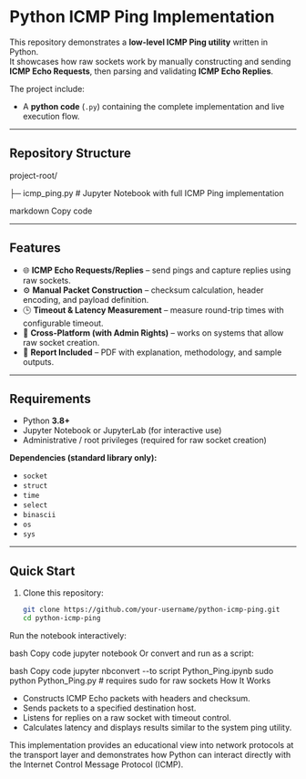 # Python ICMP Ping Implementation

This repository demonstrates a **low-level ICMP Ping utility** written in Python.  
It showcases how raw sockets work by manually constructing and sending **ICMP Echo Requests**, then parsing and validating **ICMP Echo Replies**.

The project include:
- A **python code** (`.py`) containing the complete implementation and live execution flow.

---

## Repository Structure

project-root/

├─ icmp_ping.py # Jupyter Notebook with full ICMP Ping implementation

markdown
Copy code

---

## Features

- 🌐 **ICMP Echo Requests/Replies** – send pings and capture replies using raw sockets.  
- ⚙️ **Manual Packet Construction** – checksum calculation, header encoding, and payload definition.  
- 🕒 **Timeout & Latency Measurement** – measure round-trip times with configurable timeout.  
- 📡 **Cross-Platform (with Admin Rights)** – works on systems that allow raw socket creation.  
- 📑 **Report Included** – PDF with explanation, methodology, and sample outputs.  

---

## Requirements

- Python **3.8+**
- Jupyter Notebook or JupyterLab (for interactive use)
- Administrative / root privileges (required for raw socket creation)

**Dependencies (standard library only):**
- `socket`
- `struct`
- `time`
- `select`
- `binascii`
- `os`
- `sys`

---

## Quick Start

1. Clone this repository:
   ```bash
   git clone https://github.com/your-username/python-icmp-ping.git
   cd python-icmp-ping
Run the notebook interactively:

bash
Copy code
jupyter notebook
Or convert and run as a script:

bash
Copy code
jupyter nbconvert --to script Python_Ping.ipynb
sudo python Python_Ping.py   # requires sudo for raw sockets
How It Works
- Constructs ICMP Echo packets with headers and checksum.
- Sends packets to a specified destination host.
- Listens for replies on a raw socket with timeout control.
- Calculates latency and displays results similar to the system ping utility.

This implementation provides an educational view into network protocols at the transport layer and demonstrates how Python can interact directly with the Internet Control Message Protocol (ICMP).
